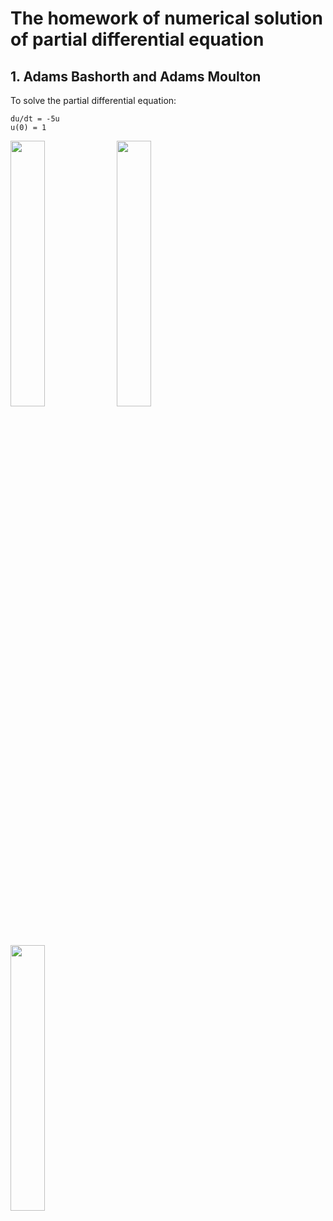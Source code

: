 # The homework of numerical solution of partial differential equation
## 1. Adams Bashorth and Adams Moulton
To solve the partial differential equation: 
```
du/dt = -5u
u(0) = 1
```
<p float="center">
    <img src="https://github.com/Wanglongke/computational-mathematics/tree/master/numerical_solution_of_partial_differential_equation/doc/fig1.PNG" width="33%"/>
    <img src="https://github.com/Wanglongke/computational-mathematics/tree/master/numerical_solution_of_partial_differential_equation/doc/fig2.PNG" width="33%"/>
    <img src="https://github.com/Wanglongke/computational-mathematics/tree/master/numerical_solution_of_partial_differential_equation/doc/tab1.PNG" width="33%"/>
</p>

